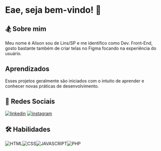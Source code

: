 
# Eae, seja bem-vindo! 👋


## 🏂 Sobre mim
Meu nome é Alison sou de Lins/SP e me identifico como Dev. Front-End, gosto bastante também de criar telas no Figma focando na experiência do usuário.


## Aprendizados

Esses projetos geralmente são iniciados com o intuito de aprender e conhecer novas práticas de desenvolvimento.



## 🔗 Redes Sociais
[![linkedin](https://img.shields.io/badge/linkedin-0A66C2?style=for-the-badge&logo=linkedin&logoColor=white)](https://www.linkedin.com/in/alisonsavian/) [![instagram](https://img.shields.io/badge/instagram-f25d1d?style=for-the-badge&logo=instagram&logoColor=white)](https://www.instagram.com/_alisonsavian/)


## 🛠 Habilidades

![HTML](https://img.shields.io/badge/HTML-ff6f00?style=for-the-badge&logo=HTML5&logoColor=white)![CSS](https://img.shields.io/badge/CSS-0044ff?style=for-the-badge&logo=CSS3&logoColor=white)![JAVASCRIPT](https://img.shields.io/badge/JAVASCRIPT-ffb700?style=for-the-badge&logo=javascript&logoColor=white)![PHP](https://img.shields.io/badge/PHP-7f11ed?style=for-the-badge&logo=PHP&logoColor=white)

